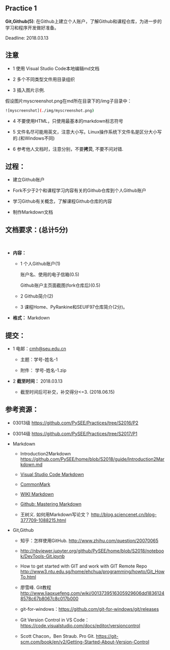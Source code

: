 ## Practice 1

  **Git,Github(5)**: 在Github上建立个人账户，了解Github和课程仓库，为进一步的学习和程序开发做好准备。

   Deadline: 2018.03.13

## 注意

* 1 使用 Visual Studio Code本地编辑md文档

* 2 多个不同类型文件用目录组织

* 3 插入图片示例.

 假设图片myscreenshot.png在md所在目录下的/img子目录中：
```bash
![myscreenshot](./img/myscreenshot.png)
```

* 4 不要使用HTML，只使用最基本的markdown标志符号

* 5 文件名尽可能用英文，注意大小写。Linux操作系统下文件名是区分大小写的.(和Windows不同)

* 6 参考他人文档时，注意分别，不要**拷贝**, 不要不问对错.
 
## 过程： 

*   建立Github账户
   
*   Fork不少于2个和课程学习内容有关的Github仓库到个人Github账户

*   学习Github有关概念，了解课程Github仓库的内容

*   制作Markdown文档

## 文档要求：(总计5分)
    
* **内容：**

  * 1 个人Github账户(1)
       
       账户名、使用的电子信箱(0.5)

       Github账户主页面截图(fork仓库后)(0.5)

  * 2 Github简介(2)

  * 3 课程Home、PyRankine和SEUIF97仓库简介(2分)。

* **格式：** Markdown
  
## 提交：

* 1 电邮：cmh@seu.edu.cn

  * 主题：学号-姓名-1
  
  * 附件： 学号-姓名-1.zip

* 2 **截至时间：** 2018.03.13

  * 截至时间后可补交，补交得分<=3. (2018.06.15)

## 参考资源：

* 03013级 https://github.com/PySEE/Practices/tree/S2016/P2  

* 03014级 https://github.com/PySEE/Practices/tree/S2017/P1  

* Markdown
  
   * Introduction2Markdown https://github.com/PySEE/home/blob/S2018/guide/Introduction2Markdown.md

   * [Visual Studio Code Markdown](https://code.visualstudio.com/docs/languages/markdown/)

   * [CommonMark](http://commonmark.org/)
  
   * [WIKI Markdown](https://en.wikipedia.org/wiki/Markdown)

   * [Github: Mastering Markdown](https://guides.github.com/features/mastering-markdown/)
   
   * 王树义. 如何用Markdown写论文？ http://blog.sciencenet.cn/blog-377709-1088215.html

* Git,Github

   * 知乎：怎样使用GitHub. http://www.zhihu.com/question/20070065

   * http://nbviewer.jupyter.org/github/PySEE/home/blob/S2018/notebook/DevTools-Git.ipynb

   * How to get started with GIT and work with GIT Remote Repo http://www3.ntu.edu.sg/home/ehchua/programming/howto/Git_HowTo.html

   * 廖雪峰. Git教程  http://www.liaoxuefeng.com/wiki/0013739516305929606dd18361248578c67b8067c8c017b000

   * git-for-windows：https://github.com/git-for-windows/git/releases
 
   * Git Version Control in VS Code：https://code.visualstudio.com/docs/editor/versioncontrol

   * Scott Chacon，Ben Straub. Pro Git. https://git-scm.com/book/en/v2/Getting-Started-About-Version-Control

   



